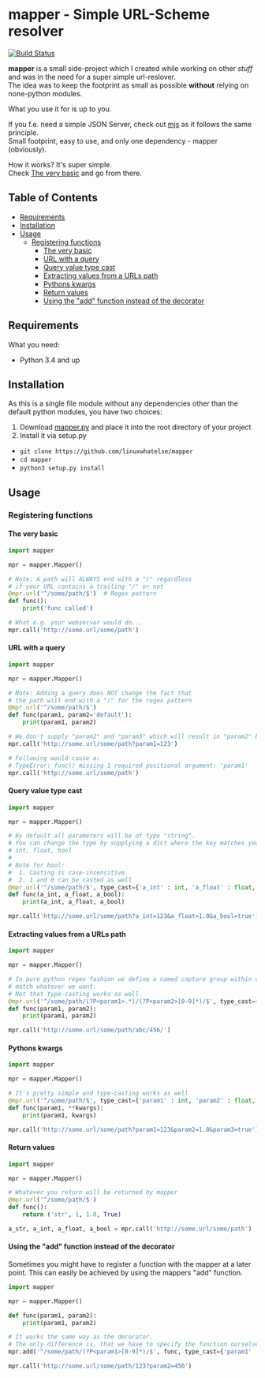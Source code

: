 mapper - Simple URL-Scheme resolver
===================================
[![Build Status](https://travis-ci.org/linuxwhatelse/mapper.svg?branch=master)](https://travis-ci.org/linuxwhatelse/mapper)

**mapper** is a small side-project which I created while working on other *stuff* and was in the need for a super simple url-reslover.  
The idea was to keep the footprint as small as possible **without** relying on none-python modules.

What you use it for is up to you.  

If you f.e. need a simple JSON Server, check out [mjs](https://github.com/linuxwhatelse/mjs) as it follows the
same principle.  
Small footprint, easy to use, and only one dependency - mapper (obviously).

How it works? It's super simple.  
Check [The very basic](#the-very-basic) and go from there.

## Table of Contents
* [Requirements](#requirements)
* [Installation](#installation)
* [Usage](#usage)
    * [Registering functions](#registering-functions)
        * [The very basic](#the-very-basic)
        * [URL with a query](#url-with-a-query)
        * [Query value type cast](#query-value-type-cast)
        * [Extracting values from a URLs path](#extracting-values-from-a-urls-path)
        * [Pythons kwargs](#pythons-kwargs)
        * [Return values](#return-values)
        * [Using the "add" function instead of the decorator](#using-the-add-function-instead-of-the-decorator)

## Requirements
What you need:
* Python 3.4 and up

## Installation
As this is a single file module without any dependencies other than the default
python modules, you have two choices:

1. Download [mapper.py](https://raw.githubusercontent.com/linuxwhatelse/mapper/master/mapper.py) and place it into the root directory of your project
2. Install it via setup.py
 * `git clone https://github.com/linuxwhatelse/mapper`
 * `cd mapper`
 * `python3 setup.py install`

## Usage

### Registering functions

#### The very basic
``` python
import mapper

mpr = mapper.Mapper()

# Note: A path will ALWAYS end with a "/" regardless
# if your URL contains a trailing "/" or not
@mpr.url('^/some/path/$')  # Regex pattern
def func():
    print('func called')

# What e.g. your webserver would do...
mpr.call('http://some.url/some/path')
```

#### URL with a query
``` python
import mapper

mpr = mapper.Mapper()

# Note: Adding a query does NOT change the fact that
# the path will end with a "/" for the regex pattern
@mpr.url('^/some/path/$')
def func(param1, param2='default'):
    print(param1, param2)

# We don't supply "param2" and "param3" which will result in "param2" being None and param3 being 'default'
mpr.call('http://some.url/some/path?param1=123')

# Following would cause a:
# TypeError: func() missing 1 required positional argument: 'param1'
mpr.call('http://some.url/some/path')
```

#### Query value type cast
``` python
import mapper

mpr = mapper.Mapper()

# By default all parameters will be of type "string".
# You can change the type by supplying a dict where the key matches your parameters name and the value is one of:
# int, float, bool
#
# Note for bool:
#  1. Casting is case-insensitive.
#  2. 1 and 0 can be casted as well
@mpr.url('^/some/path/$', type_cast={'a_int' : int, 'a_float' : float, 'a_bool' : bool})
def func(a_int, a_float, a_bool):
    print(a_int, a_float, a_bool)

mpr.call('http://some.url/some/path?a_int=123&a_float=1.0&a_bool=true')
```

#### Extracting values from a URLs path
``` python
import mapper

mpr = mapper.Mapper()

# In pure python regex fashion we define a named capture group within our pattern to
# match whatever we want.
# Not that type-casting works as well.
@mpr.url('^/some/path/(?P<param1>.*)/(?P<param2>[0-9]*)/$', type_cast={'param2':int})
def func(param1, param2):
    print(param1, param2)

mpr.call('http://some.url/some/path/abc/456/')
```

#### Pythons kwargs
``` python
import mapper

mpr = mapper.Mapper()

# It's pretty simple and type-casting works as well
@mpr.url('^/some/path/$', type_cast={'param1' : int, 'param2' : float, 'param3' : bool})
def func(param1, **kwargs):
    print(param1, kwargs)

mpr.call('http://some.url/some/path?param1=123&param2=1.0&param3=true')
```

#### Return values
``` python
import mapper

mpr = mapper.Mapper()

# Whatever you return will be returned by mapper
@mpr.url('^/some/path/$')
def func():
    return ('str', 1, 1.0, True)

a_str, a_int, a_float, a_bool = mpr.call('http://some.url/some/path')
```

#### Using the "add" function instead of the decorator
Sometimes you might have to register a function with the mapper at a later point. This can easily be achieved by using the mappers "add" function.
``` python
import mapper

mpr = mapper.Mapper()

def func(param1, param2):
    print(param1, param2)

# It works the same way as the decorator.
# The only difference is, that we have to specify the function ourselves.
mpr.add('^/some/path/(?P<param1>[0-9]*)/$', func, type_cast={'param1' : int, 'param2' : int})

mpr.call('http://some.url/some/path/123?param2=456')
```
